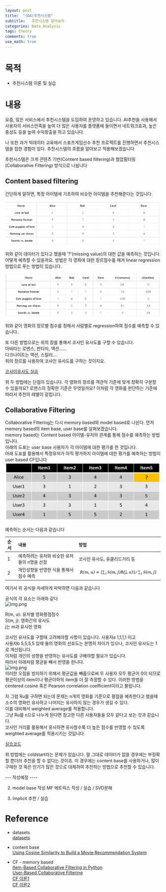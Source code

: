 ```yaml
---
layout: post
title:  "(DA)추천시스템"
subtitle:   추천시스템 알아보자
categories: Data_Analysis
tags: theory
comments: true  
use_math: true
---
```


# 목적
- 추천시스템 이론 및 실습

# 내용

요즘, 많은 서비스에서 추천시스템을 도입하여 운영하고 있습니다. AI추천을 사용해서 사용자의 서비스만족을 높여 
더 많은 사용자를 플랫폼에 들이면서 네트워크효과, 높은 충성도 등을 높여 수익창출을 하고 있습니다.  

나 또한 과거 빅데이터 교육에서 스포츠게임선수 추천 프로젝트를 진행하면서 추천시스템을 접한 경험이 있다. 추천시스템의 흐름을 알아보고 적용해보겠습니다 

추천시스템은 크게 콘텐츠 기반(Content based filtering)과 협업필터링(Collaborative Filtering) 방식으로 나뉩니다

## Content based filtering  
간단하게 말하면, 특정 아이템에 기초하여 비슷한 아이템을 추천해준다는 것입니다. 

![rs_1.png](../assets/img/rs_1.png)

위와 같이 데이터가 있다고 했을때 '?'(missing value)의 대한 값을 예측하는 것입니다. 
어떻게 예측할 수 있을까요. 방법은 각 영화에 대한 장르점수를 매겨 linear regression방법으로 푸는 방법이 있습니다.


![rs_2.png](../assets/img/rs_2.png)

위와 같이 영화의 장르별 점수를 정해서 사람별로 regression하여 점수를 예측할 수 있습니다.

또 다른 방법으로는 위의 장를 통해서 코사인 유사도를 구할 수 있습니다.   
아바타는 로멘스, 판타지, 액션......  
다크나이트는 액션, 스릴러....    
위의 장르를 사용하여 코사인 유사도를 구하는 것이지요.  

[코사이유사도 실습](https://towardsdatascience.com/using-cosine-similarity-to-build-a-movie-recommendation-system-ae7f20842599)

위 두 방법에는 단점이 있습니다. 각 영화의 장르를 객관적 기준에 맞게 정확히 구분할 수 있을까요? 로맨스의 정확한 기준은 무엇일까요? 
이처럼 각 영화를 판단하는 기준에 따라서 추천의 레밸이 갈립니다.

## Collaborative Filtering

Collaborative Filtering는 다시 memory based와 model based로 나뉜다.
먼저 memory based의 item base, user base를 살펴보겠습니다.  
memory based는 Content based 아이탬-유저의 관계를 통해 점수를 예측하는 방법입니다.   
아래의 도표는 user base 사용자가 각 아이템에 대한 평가를 한 것입니다.   
아래 도표를 활용해서 특정유저가 아직 평가하지 아이템에 대한 평가를 예측하는 방법이 user based CF입니다 
![rs_3.png](../assets/img/rs_3.png)  

예측하는 순서는 다음과 같습니다

|순서|내용|방법|
|:---|:---|:---| 
|1|예측하려는 유저와 비슷한 유저들의 n명을 선정|코사인 유사도, 유클리드거리 등|
|2|개인성향을 반영한 식을 통해서 점수 예측|![img.png](../assets/img/rs_4.png)|  

여기서 위 공식을 자세하게 파악하면 다음과 같습니다

공식의 각 요소는 아래와 같다  
![img.png](../assets/rs_6/img.png)  

R(m, u): 유저별 영화평점점수  
S(m, j): 영화간의 유사도  
j는 m과 유사한 영화

코사인 유사도를 구할때 고려해야할 사항이 있습니다. 
사용자a 1,1,1,1 이고  
사용자b 5,5,5,5 있때 둘의 영화의 선호도는 분명히 차이가 있으나, 코사인 유사도는 1로 계산됩니다.   
이처럼 개인의 성향을 반영하는 유사도를 구해야할 필요가 있습니다.  
따라서 아래처럼 평균을 빼서 반영을 한니다.   
![img.png](../assets/rs_5/img.png)   
이러한 오점을 방지하기 위해서 평균값을 빼줌으로써 두 사용자 모두 평균이 0이 되므로 평균이상의 item이나 평균이하의 item을 더 잘 측정할 수 있다. 
이러한 방법을 centered cosine 혹은 Pearson correlation coefficient이라고 불립니다.  

자 그럼 Ru를 구하면 되는데 문제는 n개의 영화를 기준으로 평점을 예측한다고 했을때 소수의 영화만 유사하고 나머지는 유사하지 않는 경우가 생길 수 있다.  
이를 대비해서 weighted average를 적용합니다.  
그냥 Ru를 n으로 나누게 된다면 참고한 다른 사용자들을 모두 같다고 보는 것과 같습니다.  
코사인 거리를 활용해서 유사하면 유사할수록 더 높은 점수를 반영할 수 있도록 weighted average를 적용시키는 것입니다.

[실습코드](https://colab.research.google.com/drive/16U1FJcYjs4wWdclbWOc6ayfsRDFzkoUh#scrollTo=KU0rJIAE4edh)

위 방법에는 coldstart라는 문제가 있습니다. 말 그대로 데이터가 없을 경우에는 부정확할 뿐더러 추천을 할 수 없다는 것이죠. 
이 경우에는 content base를 사용하거나, 많이 구매한 것 혹은 인기가 많은 것으로 대체하여 추천하는 방법으로 추천할 수 있습니다.  

--- 작성예정 ----

2. model base 작성
MF 메트릭스 작성 / 실습 / SVD분해 

3. Implicit 추천 / 실습 

# Reference
- datasets  
[datasets](https://www.kaggle.com/sengzhaotoo/movielens-small)


- content base  
[Using Cosine Similarity to Build a Movie Recommendation System](https://towardsdatascience.com/using-cosine-similarity-to-build-a-movie-recommendation-system-ae7f20842599)


- CF - memory based  
[Item-Based Collaborative Filtering in Python](https://towardsdatascience.com/item-based-collaborative-filtering-in-python-91f747200fab)  
[User-Based Collaborative Filtering](https://www.geeksforgeeks.org/user-based-collaborative-filtering/)  
[CF 이론1](https://simonezz.tistory.com/22)  
[CF 이론2](https://velog.io/@vvakki_/%EC%B6%94%EC%B2%9C-%EC%8B%9C%EC%8A%A4%ED%85%9CRecommendation-System-%EA%B0%9C%EC%9A%94)  

